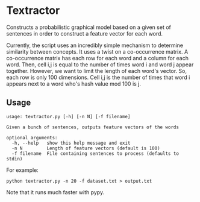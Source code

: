 Textractor
==========

Constructs a probabilistic graphical model based on a given set of sentences in order to construct a feature vector for each word.

Currently, the script uses an incredibly simple mechanism to determine
similarity between concepts. It uses a twist on a co-occurrence matrix.
A co-occurrence matrix has each row for each word and a column for each word.
Then, cell i,j is equal to the number of times word i and word j appear 
together. However, we want to limit the length of each word's vector. So, each
row is only 100 dimensions. Cell i,j is the number of times that word i 
appears next to a word who's hash value mod 100 is j.

Usage
---

    usage: textractor.py [-h] [-n N] [-f filename]

    Given a bunch of sentences, outputs feature vectors of the words

    optional arguments:
      -h, --help   show this help message and exit
      -n N         Length of feature vectors (default is 100)
      -f filename  File containing sentences to process (defaults to stdin)

For example:

    python textractor.py -n 20 -f dataset.txt > output.txt

Note that it runs much faster with pypy.
